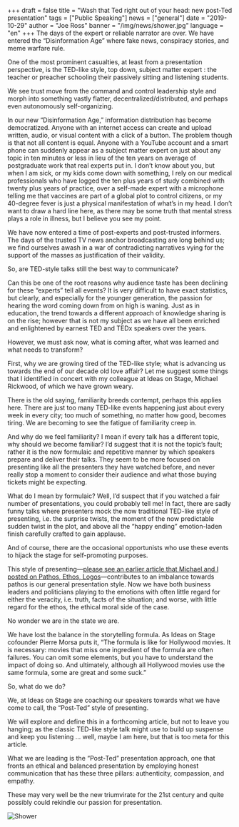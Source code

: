 +++
draft = false
title = "Wash that Ted right out of your head: new post-Ted presentation"
tags = ["Public Speaking"]
news = ["general"]
date = "2019-10-29"
author = "Joe Ross"
banner = "/img/news/shower.jpg"
language = "en"
+++
The days of the expert or reliable narrator are over. We have entered the “Disinformation Age” where fake news, conspiracy stories, and meme warfare rule. 

One of the most prominent casualties, at least from a presentation perspective, is the TED-like style, top down, subject matter expert : the teacher or preacher schooling their passively sitting and listening students.

We see trust move from the command and control leadership style and morph into something vastly flatter, decentralized/distributed, and perhaps even autonomously self-organizing. 

In our new “Disinformation Age,” information distribution has become democratized. Anyone with an internet access can create and upload written, audio, or visual content with a click of a button. The problem though is that not all content is equal. Anyone with a YouTube account and a smart phone can suddenly appear as a subject matter expert on just about any topic in ten minutes or less in lieu of the ten years on average of postgraduate work that real experts put in. I don’t know about you, but when I am sick, or my kids come down with something, I rely on our medical professionals who have logged the ten plus years of study combined with twenty plus years of practice, over a self-made expert with a microphone telling me that vaccines are part of a global plot to control citizens, or my 40-degree fever is just a physical manifestation of what’s in my head. I don’t want to draw a hard line here, as there may be some truth that mental stress plays a role in illness, but I believe you see my point. 

We have now entered a time of post-experts and post-trusted informers. The days of the trusted TV news anchor broadcasting are long behind us; we find ourselves awash in a war of contradicting narratives vying for the support of the masses as justification of their validity.

So, are TED-style talks still the best way to communicate?

Can this be one of the root reasons why audience taste has been declining for these “experts” tell all events? It is very difficult to have exact statistics, but clearly, and especially for the younger generation, the passion for hearing the word coming down from on high is waning. Just as in education, the trend towards a different approach of knowledge sharing is on the rise; however that is not my subject as we have all been enriched and enlightened by earnest TED and TEDx speakers over the years.

However, we must ask now, what is coming after, what was learned and what needs to transform?

First, why we are growing tired of the TED-like style; what is advancing us towards the end of our decade old love affair? Let me suggest some things that I identified in concert with my colleague at Ideas on Stage, Michael Rickwood, of which we have grown weary. 

There is the old saying, familiarity breeds contempt, perhaps this applies here. There are just too many TED-like events happening just about every week in every city; too much of something, no matter how good, becomes tiring. We are becoming to see the fatigue of familiarity creep in.

And why do we feel familiarity? I mean if every talk has a different topic, why should we become familiar? I’d suggest that it is not the topic’s fault; rather it is the now formulaic and repetitive manner by which speakers prepare and deliver their talks. They seem to be more focused on presenting like all the presenters they have watched before, and never really stop a moment to consider their audience and what those buying tickets might be expecting.

What do I mean by formulaic? Well, I’d suspect that if you watched a fair number of presentations, you could probably tell me! In fact, there are sadly funny talks where presenters mock the now traditional TED-like style of presenting, i.e. the surprise twists, the moment of the now predictable sudden twist in the plot, and above all the “happy ending” emotion-laden finish carefully crafted to gain applause. 

And of course, there are the occasional opportunists who use these events to hijack the stage for self-promoting purposes. 

This style of presenting—[please see an earlier article that Michael and I posted on Pathos, Ethos, Logos](/news/2019/09/09/2019-09-09-the-leadership-triangle/)—contributes to an imbalance towards pathos is our general presentation style. Now we have both business leaders and politicians playing to the emotions with often little regard for either the veracity, i.e. truth, facts of the situation; and worse, with little regard for the ethos, the ethical moral side of the case. 

No wonder we are in the state we are.

We have lost the balance in the storytelling formula. As Ideas on Stage cofounder Pierre Morsa puts it, “The formula is like for Hollywood movies. It is necessary: movies that miss one ingredient of the formula are often failures. You can omit some elements, but you have to understand the impact of doing so. And ultimately, although all Hollywood movies use the same formula, some are great and some suck.”

So, what do we do?

We, at Ideas on Stage are coaching our speakers towards what we have come to call, the “Post-Ted” style of presenting. 

We will explore and define this in a forthcoming article, but not to leave you hanging; as the classic TED-like style talk might use to build up suspense and keep you listening … well, maybe I am here, but that is too meta for this article.

What we are leading is the “Post-Ted” presentation approach, one that fronts an ethical and balanced presentation by employing honest communication that has these three pillars: authenticity, compassion, and empathy.

These may very well be the new triumvirate for the 21st century and quite possibly could rekindle our passion for presentation.

![Shower](/img/news/shower.jpg)